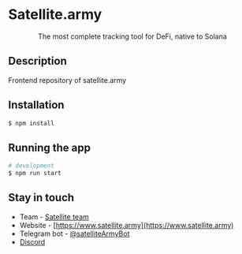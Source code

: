 <p align="center">
  <h1>Satellite.army</h1>
</p>

  <p align="center">The most complete tracking tool for DeFi, native to Solana</p>
    <p align="center">

## Description

Frontend repository of satellite.army

## Installation

```bash
$ npm install
```

## Running the app

```bash
# development
$ npm run start

```

## Stay in touch

- Team - [Satellite team](satellite.army.99@gmail.com)
- Website - [https://www.satellite.army](https://www.satellite.army)
- Telegram bot - [@satelliteArmyBot](https://t.me/satelliteArmyBot)
- [Discord](discord.gg/kqjRDCDk)
